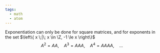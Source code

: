 ```yaml
---
tags:
  - math
  - atom
---
```

Exponentiation can only be done for square matrices, and for exponents in the set $\left\{ x \;|\; x \in \Z, -1 \le x \right\}$
$$ A^2 = AA,\hspace{1em} A^3 = AAA,\hspace{1em} A^4 = AAAA, \hspace{1em} \dots $$